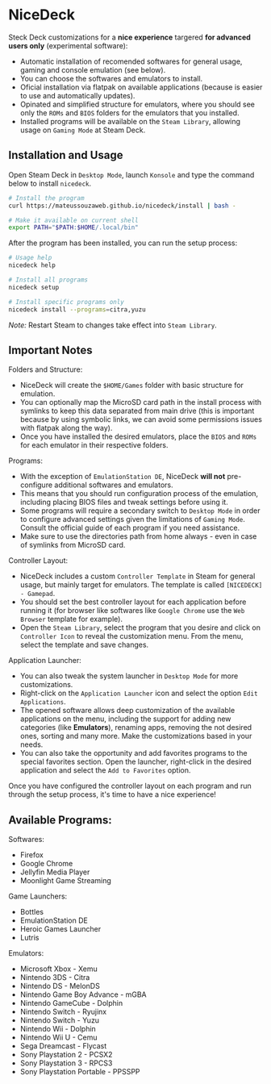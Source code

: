 # NiceDeck

Steck Deck customizations for a **nice experience** targered **for advanced users only** (experimental software):

- Automatic installation of recomended softwares for general usage, gaming and console emulation (see below).
- You can choose the softwares and emulators to install.
- Oficial installation via flatpak on available applications (because is easier to use and automatically updates).
- Opinated and simplified structure for emulators, where you should see only the ``ROMs`` and ``BIOS`` folders for the emulators that you installed.
- Installed programs will be available on the ``Steam Library``, allowing usage on ``Gaming Mode`` at Steam Deck.

## Installation and Usage

Open Steam Deck in ``Desktop Mode``, launch ``Konsole`` and type the command below to install ``nicedeck``.

```bash
# Install the program
curl https://mateussouzaweb.github.io/nicedeck/install | bash -

# Make it available on current shell
export PATH="$PATH:$HOME/.local/bin"
```

After the program has been installed, you can run the setup process:

```bash
# Usage help
nicedeck help

# Install all programs
nicedeck setup

# Install specific programs only
nicedeck install --programs=citra,yuzu
```

*Note:* Restart Steam to changes take effect into ``Steam Library``.

## Important Notes

Folders and Structure:

- NiceDeck will create the ``$HOME/Games`` folder with basic structure for emulation.
- You can optionally map the MicroSD card path in the install process with symlinks to keep this data separated from main drive (this is important because by using symbolic links, we can avoid some permissions issues with flatpak along the way).
- Once you have installed the desired emulators, place the ``BIOS`` and ``ROMs`` for each emulator in their respective folders.

Programs:

- With the exception of ``EmulationStation DE``, NiceDeck **will not** pre-configure additional softwares and emulators.
- This means that you should run configuration process of the emulation, including placing BIOS files and tweak settings before using it.
- Some programs will require a secondary switch to ``Desktop Mode`` in order to configure advanced settings given the limitations of ``Gaming Mode``. Consult the official guide of each program if you need assistance.
- Make sure to use the directories path from home always - even in case of symlinks from MicroSD card.

Controller Layout:

- NiceDeck includes a custom ``Controller Template`` in Steam for general usage, but mainly target for emulators. The template is called ``[NICEDECK] - Gamepad``.
- You should set the best controller layout for each application before running it (for browser like softwares like ``Google Chrome`` use the ``Web Browser`` template for example).
- Open the ``Steam Library``, select the program that you desire and click on ``Controller Icon`` to reveal the customization menu. From the menu, select the template and save changes.

Application Launcher:

- You can also tweak the system launcher in ``Desktop Mode`` for more customizations.
- Right-click on the ``Application Launcher`` icon and select the option ``Edit Applications``.
- The opened software allows deep customization of the available applications on the menu, including the support for adding new categories (like **Emulators**), renaming apps, removing the not desired ones, sorting and many more. Make the customizations based in your needs.
- You can also take the opportunity and add favorites programs to the special favorites section. Open the launcher, right-click in the desired application and select the ``Add to Favorites`` option.

Once you have configured the controller layout on each program and run through the setup process, it's time to have a nice experience!

## Available Programs:

Softwares:

- Firefox
- Google Chrome
- Jellyfin Media Player
- Moonlight Game Streaming

Game Launchers:

- Bottles
- EmulationStation DE
- Heroic Games Launcher
- Lutris

Emulators:

- Microsoft Xbox - Xemu
- Nintendo 3DS - Citra
- Nintendo DS - MelonDS
- Nintendo Game Boy Advance - mGBA
- Nintendo GameCube - Dolphin
- Nintendo Switch - Ryujinx
- Nintendo Switch - Yuzu
- Nintendo Wii - Dolphin
- Nintendo Wii U - Cemu
- Sega Dreamcast - Flycast
- Sony Playstation 2 - PCSX2
- Sony Playstation 3 - RPCS3
- Sony Playstation Portable - PPSSPP